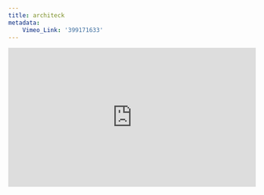 ```yaml
---
title: architeck
metadata:
    Vimeo_Link: '399171633'
---
```


<div style="padding:56.25% 0 0 0;position:relative;"><iframe src="https://player.vimeo.com/video/399171633?byline=0&portrait=0" style="position:absolute;top:0;left:0;width:100%;height:100%;" frameborder="0" allow="autoplay; fullscreen" allowfullscreen></iframe></div><script src="https://player.vimeo.com/api/player.js"></script>
